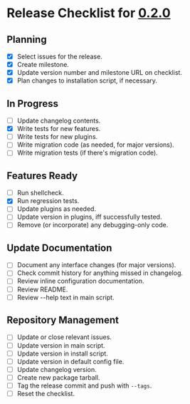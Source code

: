 # Release Checklist for [0.2.0](https://github.com/relsqui/doily/milestone/2)

## Planning

* [x] Select issues for the release.
* [x] Create milestone.
* [x] Update version number and milestone URL on checklist.
* [x] Plan changes to installation script, if necessary.

## In Progress

* [ ] Update changelog contents.
* [x] Write tests for new features.
* [ ] Write tests for new plugins.
* [ ] Write migration code (as needed, for major versions).
* [ ] Write migration tests (if there's migration code).

## Features Ready

* [ ] Run shellcheck.
* [x] Run regression tests.
* [ ] Update plugins as needed.
* [ ] Update version in plugins, iff successfully tested.
* [ ] Remove (or incorporate) any debugging-only code.

## Update Documentation

* [ ] Document any interface changes (for major versions).
* [ ] Check commit history for anything missed in changelog.
* [ ] Review inline configuration documentation.
* [ ] Review README.
* [ ] Review --help text in main script.

## Repository Management

* [ ] Update or close relevant issues.
* [ ] Update version in main script.
* [ ] Update version in install script.
* [ ] Update version in default config file.
* [ ] Update changelog version.
* [ ] Create new package tarball.
* [ ] Tag the release commit and push with `--tags`.
* [ ] Reset the checklist.
